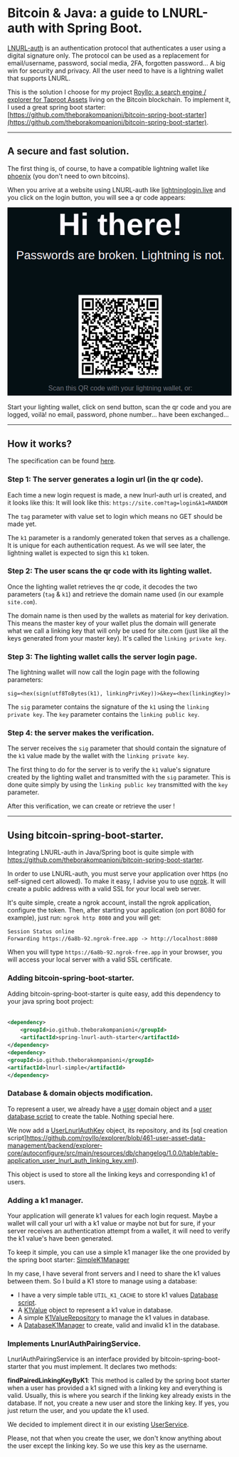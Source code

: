 # Bitcoin & Java: a guide to LNURL-auth with Spring Boot.

[LNURL-auth](https://lightninglogin.live/) is an authentication protocol that authenticates a user using a digital
signature only. The protocol can be used as a replacement for email/username, password, social media, 2FA, forgotten
password... A big win for security and privacy. All the user need to have is a lightning wallet that supports LNURL.

This is the solution I choose for my
project [Royllo: a search engine / explorer for Taproot Assets](https://explorer.royllo.org/) living on the
Bitcoin blockchain. To implement it, I used a great spring boot
starter: [https://github.com/theborakompanioni/bitcoin-spring-boot-starter](https://github.com/theborakompanioni/bitcoin-spring-boot-starter).

-----

## A secure and fast solution.

The first thing is, of course, to have a compatible lightning wallet like [phoenix](https://phoenix.acinq.co/) (you
don't need to own bitcoins).

When you arrive at a website using LNURL-auth like [lightninglogin.live](https://lightninglogin.live/) and you click on
the login button, you will see a qr code appears:

![lightninglogin.live login](lightninglogin.login.png)

Start your lighting wallet, click on send button, scan the qr code and you are logged, voilà! no email, password, phone
number… have been exchanged…

-----

## How it works?

The specification can be found [here](https://github.com/lnurl/luds/blob/luds/04.md).

### Step 1: The server generates a login url (in the qr code).

Each time a new login request is made, a new lnurl-auth url is created, and it looks like this: It will look like
this: `https://site.com?tag=login&k1=RANDOM`

The `tag` parameter with value set to login which means no GET should be made yet.

The `k1` parameter is a randomly generated token that serves as a challenge. It is unique for each authentication
request. As we will see later, the lightning wallet is expected to sign this `k1` token.

### Step 2: The user scans the qr code with its lighting wallet.

Once the lighting wallet retrieves the qr code, it decodes the two parameters (`tag` & `k1`) and retrieve the domain
name used (in our example `site.com`).

The domain name is then used by the wallets as material for key derivation. This means the master key of your wallet
plus the domain will generate what we call a linking key that will only be used for site.com (just like all the keys
generated from your master key). It's called the `linking private key`.

### Step 3: The lighting wallet calls the server login page.

The lightning wallet will now call the login page with the following parameters:

```
sig=<hex(sign(utf8ToBytes(k1), linkingPrivKey))>&key=<hex(linkingKey)>
```

The `sig` parameter contains the signature of the `k1` using the `linking private key`.
The `key` parameter contains the `linking public key`.

### Step 4: the server makes the verification.

The server receives the `sig` parameter that should contain the signature of the `k1` value made by the wallet with the
`linking private key`.

The first thing to do for the server is to verify the `k1` value's signature created by the lighting wallet and
transmitted with the `sig` parameter. This is done quite simply by using the `linking public key` transmitted with
the `key` parameter.

After this verification, we can create or retrieve the user !

-----

## Using bitcoin-spring-boot-starter.

Integrating LNURL-auth in Java/Spring boot is quite simple
with https://github.com/theborakompanioni/bitcoin-spring-boot-starter.

In order to use LNURL-auth, you must serve your application over https (no self-signed cert allowed). To make it easy, I
advise you to use [ngrok](https://ngrok.com). It will create a public address with a valid SSL for your local web
server.

It's quite simple, create a ngrok account, install the ngrok application, configure the token. Then, after starting your
application (on port 8080 for example), just run: `ngrok http 8080` and you will get:

```
Session Status online
Forwarding https://6a8b-92.ngrok-free.app -> http://localhost:8080
```

When you will type `https://6a8b-92.ngrok-free.app` in your browser, you will access your local server with a valid SSL
certificate.

### Adding bitcoin-spring-boot-starter.

Adding bitcoin-spring-boot-starter is quite easy, add this dependency to your java spring boot project:

```xml

<dependency>
    <groupId>io.github.theborakompanioni</groupId>
    <artifactId>spring-lnurl-auth-starter</artifactId>
</dependency>
<dependency>
<groupId>io.github.theborakompanioni</groupId>
<artifactId>lnurl-simple</artifactId>
</dependency>
```

### Database & domain objects modification.

To represent a user, we already have
a [user](https://github.com/royllo/explorer/blob/development/backend/explorer-core/autoconfigure/src/main/java/org/royllo/explorer/core/domain/user/User.java)
domain object and
a [user database script](https://github.com/royllo/explorer/blob/development/backend/explorer-core/autoconfigure/src/main/resources/db/changelog/1.0.0/table/table-application_user.xml)
to create the table. Nothing special here.

We now add
a [UserLnurlAuthKey](https://github.com/royllo/explorer/blob/461-user-asset-data-management/backend/explorer-core/autoconfigure/src/main/java/org/royllo/explorer/core/domain/user/UserLnurlAuthKey.java)
object, its repository, and
its [sql creation script]https://github.com/royllo/explorer/blob/461-user-asset-data-management/backend/explorer-core/autoconfigure/src/main/resources/db/changelog/1.0.0/table/table-application_user_lnurl_auth_linking_key.xml).

This object is used to store all the linking keys and corresponding k1 of users.

### Adding a k1 manager.

Your application will generate k1 values for each login request. Maybe a wallet will call your url with a k1 value
or maybe not but for sure, if your server receives an authentication attempt from a wallet, it will need to verify
the k1 value's have been generated.

To keep it simple, you can use a simple k1 manager like the one provided by the spring boot
starter: [SimpleK1Manager](https://github.com/theborakompanioni/bitcoin-spring-boot-starter/blob/master/incubator/spring-lnurl/spring-lnurl-auth-simple/src/main/java/org/tbk/lnurl/auth/SimpleK1Manager.java)

In my case, I have several front servers and I need to share the k1 values between them. So I build a K1 store to
manage using a database:

- I have a very simple table `UTIL_K1_CACHE` to store k1 values [Database script]().
- A [K1Value]() object to represent a k1 value in database.
- A simple [K1ValueRepository]() to manage the k1 values in database.
- A [DatabaseK1Manager]() to create, valid and invalid k1 in the database.

### Implements LnurlAuthPairingService.

LnurlAuthPairingService is an interface provided by bitcoin-spring-boot-starter that you must implement. It declares two
methods:

**findPairedLinkingKeyByK1**: This method is called by the spring boot starter when a user has provided a k1 signed
with a linking key and everything is valid.
Usually, this is where you search if the linking key already exists in the database.
If not, you create a new user and store the linking key.
If yes, you just return the user, and you update the k1 used.

We decided to implement direct it in our
existing [UserService](https://github.com/royllo/explorer/blob/461-user-asset-data-management/backend/explorer-core/autoconfigure/src/main/java/org/royllo/explorer/core/service/user/UserServiceImplementation.java).

Please, not that when you create the user, we don't know anything about the user except the linking key. So we use
this key as the username.